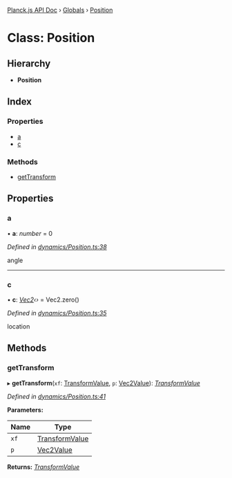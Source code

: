 [Planck.js API Doc](../README.md) › [Globals](../globals.md) › [Position](position.md)

# Class: Position

## Hierarchy

* **Position**

## Index

### Properties

* [a](position.md#a)
* [c](position.md#c)

### Methods

* [getTransform](position.md#gettransform)

## Properties

###  a

• **a**: *number* = 0

*Defined in [dynamics/Position.ts:38](https://github.com/shakiba/planck.js/blob/5b96d95/src/dynamics/Position.ts#L38)*

angle

___

###  c

• **c**: *[Vec2](vec2.md)‹›* = Vec2.zero()

*Defined in [dynamics/Position.ts:35](https://github.com/shakiba/planck.js/blob/5b96d95/src/dynamics/Position.ts#L35)*

location

## Methods

###  getTransform

▸ **getTransform**(`xf`: [TransformValue](../globals.md#transformvalue), `p`: [Vec2Value](../interfaces/vec2value.md)): *[TransformValue](../globals.md#transformvalue)*

*Defined in [dynamics/Position.ts:41](https://github.com/shakiba/planck.js/blob/5b96d95/src/dynamics/Position.ts#L41)*

**Parameters:**

Name | Type |
------ | ------ |
`xf` | [TransformValue](../globals.md#transformvalue) |
`p` | [Vec2Value](../interfaces/vec2value.md) |

**Returns:** *[TransformValue](../globals.md#transformvalue)*
